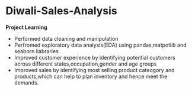 # Diwali-Sales-Analysis
**Project Learning**
- Performed data cleaning and manipulation
- Perfromed exploratory data analysis(EDA) using pandas,matpotlib and seaborn liabraries
- Improved customer experience by identifying potential customers across different states,occupation,gender and age groups
- Improved sales by identifying most selling product cateogory and products,which can help to plan inventory and hence meet the demands.
